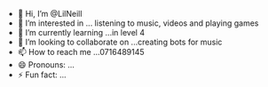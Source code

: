 - 👋 Hi, I’m @LilNeill
- 👀 I’m interested in ... listening to music, videos and playing games 
- 🌱 I’m currently learning ...in level 4
- 💞️ I’m looking to collaborate on ...creating bots for music 
- 📫 How to reach me ...0716489145
- 😄 Pronouns: ...
- ⚡ Fun fact: ...

<!---
LilNeill/LilNeill is a ✨ special ✨ repository because its `README.md` (this file) appears on your GitHub profile.
You can click the Preview link to take a look at your changes.
--->
